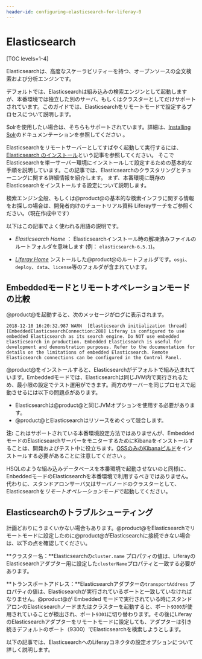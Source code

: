 ```yaml
---
header-id: configuring-elasticsearch-for-liferay-0
---
```


# Elasticsearch

[TOC levels=1-4]

Elasticsearchは、高度なスケーラビリティーを持つ、オープンソースの全文検索および分析エンジンです。

デフォルトでは、Elasticsearchは組み込みの検索エンジンとして起動しますが、本番環境では独立した別のサーバ、もしくはクラスターとしてだけサポートされています。このガイドでは、Elasticsearchをリモートモードで設定するプロセスについて説明します。

Solrを使用したい場合は、そちらもサポートされています。詳細は、[Installing Solr](discover/deployment/-/knowledge_base/7-1/installing-solr)のドキュメンテーションを参照してください 。

Elasticsearchをリモートサーバーとしてすばやく起動して実行するには、[Elasticsearch のインストール](/docs/7-1/deploy/-/knowledge_base/d/installing-elasticsearch)という記事を参照してください。
そこでElasticsearchを単一サーバー環境にインストールして設定するための基本的な手順を説明しています。この記事では、Elasticsearchのクラスタリングとチューニングに関する詳細情報を紹介します。 まず、本番環境に既存のElasticsearchをインストールする設定について説明します。

検索エンジン全般、もしくは@product@の基本的な検索インフラに関する情報をお探しの場合は、開発者向けのチュートリアル資料 Liferayサーチをご参照ください。（現在作成中です）

 以下はこの記事でよく使われる用語の説明です。 

-  *Elasticsearch Home* ： Elasticsearchインストール時の解凍済みファイルのルートフォルダを意味します (例： `elasticsearch-6.5.1`)。

-  [*Liferay Home*](/docs/7-1/deploy/-/knowledge_base/d/installing-liferay#liferay-home)
   ンストールした@product@のルートフォルダです。`osgi`、`deploy`、`data`、`license`等のフォルダが含まれています。

## Embeddedモードとリモートオペレーションモードの比較

@product@を起動すると、次のメッセージがログに表示されます。

    2018-12-10 16:20:32.987 WARN  [Elasticsearch initialization thread][EmbeddedElasticsearchConnection:288] Liferay is configured to use embedded Elasticsearch as its search engine. Do NOT use embedded Elasticsearch in production. Embedded Elasticsearch is useful for development and demonstration purposes. Refer to the documentation for details on the limitations of embedded Elasticsearch. Remote Elasticsearch connections can be configured in the Control Panel.

@product@をインストールすると、Elasticsearchがデフォルトで組み込まれています。Embeddedモードでは、Elasticsearchは同じJVM内で実行されるため、最小限の設定でテスト運用ができます。両方のサーバーを同じプロセスで起動させるには以下の問題点があります。

- Elasticsearchは@product@と同じJVMオプションを使用する必要があります。
- @product@とElasticsearchはリソースをめぐって競合します。

 **注:** これはサポートされている本番環境設定方法ではありませんが、EmbeddedモードのElasticsearchサーバーをモニターするためにKibanaをインストールすることは、開発およびテスト中に役立ちます。[OSSのみのKibanaビルド](https://www.elastic.co/downloads/kibana-oss)をインストールする必要があることに注意してください 。

HSQLのような組み込みデータベースを本番環境で起動させないのと同様に、EnbeddedモードのElasticsearchを本番環境で利用するべきではありません。代わりに、スタンドアロンサーバ又はサーバノードのクラスターとして、Elasticsearchを*リモートオペレーションモード*で起動してください。

## Elasticsearchのトラブルシューティング

計画どおりにうまくいかない場合もあります。@product@をElasticsearchでリモートモードに設定したのに@product@がElasticsearchに接続できない場合は、以下の点を確認してください。

**クラスター名：**Elasticsearchの`cluster.name` プロパティの値は、LiferayのElasticsearchアダプター用に設定した`clusterName`プロパティと一致する必要があります。

**トランスポートアドレス：**Elasticsearchアダプターの`transportAddress` プロパティの値は、Elasticsearchが実行されているポートと一致していなければなりません。@product@が Embedded モードで実行されている時にスタンドアロンのElasticsearchノードまたはクラスターを起動すると、ポート`9300`が使用されていることが検出され、ポート`9301`に切り替わります。その後にLiferayのElasticsearchアダプターをリモートモードに設定しても、アダプターは引き続きデフォルトのポート（9300）でElasticsearchを検索しようとします。

以下の記事では、ElasticsearchへのLiferayコネクタの設定オプションについて詳しく説明します。
